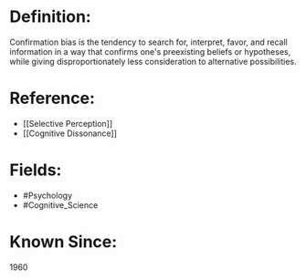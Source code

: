 

# Definition:
Confirmation bias is the tendency to search for, interpret, favor, and recall information in a way that confirms one's preexisting beliefs or hypotheses, while giving disproportionately less consideration to alternative possibilities.

# Reference:
- [[Selective Perception]]
- [[Cognitive Dissonance]]

# Fields: 
- #Psychology
- #Cognitive_Science

# Known Since:
1960

